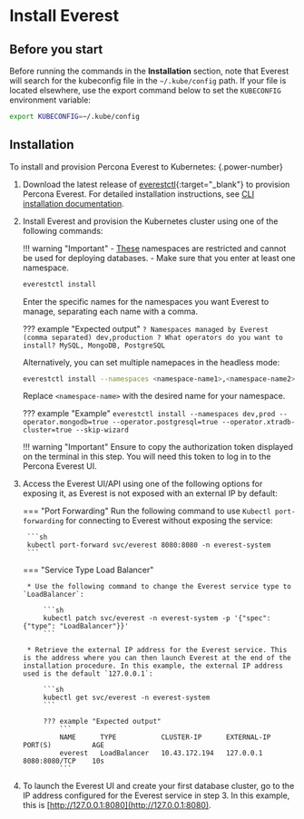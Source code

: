# Install Everest

## Before you start

Before running the commands in the **Installation** section, note that Everest will search for the kubeconfig file in the `~/.kube/config` path. If your file is located elsewhere, use the export command below to set the `KUBECONFIG` environment variable: 
    
```sh
export KUBECONFIG=~/.kube/config
```

## Installation

To install and provision Percona Everest to Kubernetes:
{.power-number}

1. Download the latest release of [everestctl](https://github.com/percona/everest/releases/latest){:target="_blank"} to provision Percona Everest. For detailed installation instructions, see [CLI installation documentation](../install/installEverestCLI).

2. Install Everest and provision the Kubernetes cluster using one of the following commands:

    !!! warning "Important"
        - [These](../use/multi-namespaces.md#default-namespaces-in-percona-everest) namespaces are restricted and cannot be used for deploying databases.
        -  Make sure that you enter at least one namespace.

    ```sh
    everestctl install
    ```

    Enter the specific names for the namespaces you want Everest to manage, separating each name with a comma.

    ??? example "Expected output"
        ```
        ? Namespaces managed by Everest (comma separated) dev,production
        ? What operators do you want to install? MySQL, MongoDB, PostgreSQL        
        ```

    Alternatively, you can set multiple namepaces in the headless mode:

    ```sh
    everestctl install --namespaces <namespace-name1>,<namespace-name2> --operator.mongodb=true --operator.postgresql=true --operator.xtradb-cluster=true --skip-wizard
    ```
    Replace `<namespace-name>` with the desired name for your namespace.

    ??? example "Example"
        ```
        everestctl install --namespaces dev,prod --operator.mongodb=true --operator.postgresql=true --operator.xtradb-cluster=true --skip-wizard
        ```

    !!! warning "Important"
        Ensure to copy the authorization token displayed on the terminal in this step. You will need this token to log in to the Percona Everest UI.    

3. Access the Everest UI/API using one of the following options for exposing it, as Everest is not exposed with an external IP by default:

    === "Port Forwarding"
        Run the following command to use `Kubectl port-forwarding` for connecting to Everest without exposing the service:
                
        ```sh
        kubectl port-forward svc/everest 8080:8080 -n everest-system
        ``` 

    === "Service Type Load Balancer"

        * Use the following command to change the Everest service type to `LoadBalancer`:
                    
            ```sh
            kubectl patch svc/everest -n everest-system -p '{"spec": {"type": "LoadBalancer"}}'
            ```
                    
        * Retrieve the external IP address for the Everest service. This is the address where you can then launch Everest at the end of the installation procedure. In this example, the external IP address used is the default `127.0.0.1`:  
                
            ```sh 
            kubectl get svc/everest -n everest-system
            ```
                    
            ??? example "Expected output"
                ```
                NAME      TYPE           CLUSTER-IP      EXTERNAL-IP     PORT(S)          AGE
                everest   LoadBalancer   10.43.172.194   127.0.0.1       8080:8080/TCP    10s
                ```

4. To launch the Everest UI and create your first database cluster, go to the IP address configured for the Everest service in step 3. In this example, this is [http://127.0.0.1:8080](http://127.0.0.1:8080).
